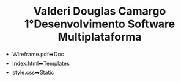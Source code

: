 <div>
    <h1 align="center"> Valderi Douglas Camargo 
        1°Desenvolvimento Software Multiplataforma </h1>
     <ul>
       <Li>Wireframe.pdf➡️Doc  </Li>
       <Li> index.html➡️Templates </Li>
       <Li> style.css➡️Static</Li>
     </ul>
</div>
